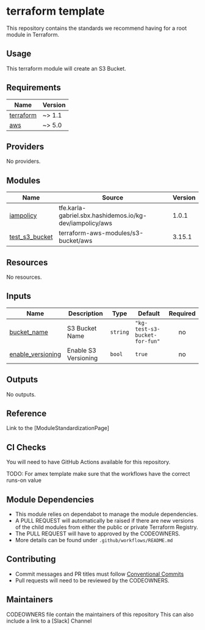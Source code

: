 
# terraform template
This repository contains the standards we recommend having for a root module in Terraform.

## Usage
This terraform module will create an S3 Bucket.

<!-- BEGIN_TF_DOCS -->
## Requirements

| Name | Version |
|------|---------|
| <a name="requirement_terraform"></a> [terraform](#requirement\_terraform) | ~> 1.1 |
| <a name="requirement_aws"></a> [aws](#requirement\_aws) | ~> 5.0 |

## Providers

No providers.

## Modules

| Name | Source | Version |
|------|--------|---------|
| <a name="module_iampolicy"></a> [iampolicy](#module\_iampolicy) | tfe.karla-gabriel.sbx.hashidemos.io/kg-dev/iampolicy/aws | 1.0.1 |
| <a name="module_test_s3_bucket"></a> [test\_s3\_bucket](#module\_test\_s3\_bucket) | terraform-aws-modules/s3-bucket/aws | 3.15.1 |

## Resources

No resources.

## Inputs

| Name | Description | Type | Default | Required |
|------|-------------|------|---------|:--------:|
| <a name="input_bucket_name"></a> [bucket\_name](#input\_bucket\_name) | S3 Bucket Name | `string` | `"kg-test-s3-bucket-for-fun"` | no |
| <a name="input_enable_versioning"></a> [enable\_versioning](#input\_enable\_versioning) | Enable S3 Versioning | `bool` | `true` | no |

## Outputs

No outputs.
<!-- END_TF_DOCS -->

## Reference

Link to the [ModuleStandardizationPage]

## CI Checks

You will need to have GitHub Actions available for this repository.

TODO: For amex template make sure that the workflows have the correct runs-on value

## Module Dependencies

* This module relies on dependabot to manage the module dependencies.
* A PULL REQUEST will automatically be raised if there are new versions of the child modules from either the public or private Terraform Registry.
* The PULL REQUEST will have to approved by the CODEOWNERS.
* More details can be found under ` .github/workflows/README.md `

## Contributing

* Commit messages and PR titles must follow [Conventional Commits](https://www.conventionalcommits.org/en/v1.0.0/)
* Pull requests will need to be reviewed by the CODEOWNERS.

## Maintainers
CODEOWNERS file contain the maintainers of this repository
This can also include a link to a [Slack] Channel 
